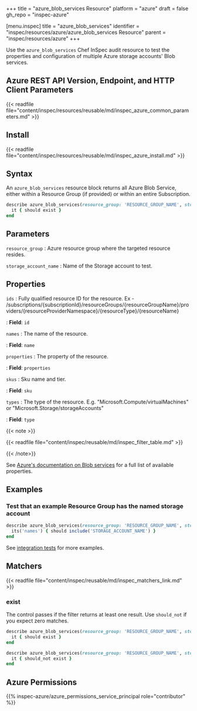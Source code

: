 +++
title = "azure_blob_services Resource"
platform = "azure"
draft = false
gh_repo = "inspec-azure"

[menu.inspec]
title = "azure_blob_services"
identifier = "inspec/resources/azure/azure_blob_services Resource"
parent = "inspec/resources/azure"
+++

Use the `azure_blob_services` Chef InSpec audit resource to test the properties and configuration of multiple Azure storage accounts' Blob services.

## Azure REST API Version, Endpoint, and HTTP Client Parameters

{{< readfile file="content/inspec/resources/reusable/md/inspec_azure_common_parameters.md" >}}

## Install

{{< readfile file="content/inspec/resources/reusable/md/inspec_azure_install.md" >}}

## Syntax

An `azure_blob_services` resource block returns all Azure Blob Service, either within a Resource Group (if provided) or within an entire Subscription.

```ruby
describe azure_blob_services(resource_group: 'RESOURCE_GROUP_NAME', storage_account_name: 'STORAGE_ACCOUNT_NAME') do
  it { should exist }
end
```

## Parameters

`resource_group`
: Azure resource group where the targeted resource resides.

`storage_account_name`
: Name of the Storage account to test.

## Properties

`ids`
: Fully qualified resource ID for the resource. Ex - /subscriptions/{subscriptionId}/resourceGroups/{resourceGroupName}/providers/{resourceProviderNamespace}/{resourceType}/{resourceName}

: **Field**: `id`

`names`
: The name of the resource.

: **Field**: `name`

`properties`
: The property of the resource.

: **Field**: `properties`

`skus`
: Sku name and tier.

: **Field**: `sku`

`types`
: The type of the resource. E.g. "Microsoft.Compute/virtualMachines" or "Microsoft.Storage/storageAccounts"

: **Field**: `type`

{{< note >}}

{{< readfile file="content/inspec/reusable/md/inspec_filter_table.md" >}}

{{< /note>}}

See [Azure's documentation on Blob services](https://learn.microsoft.com/en-us/rest/api/storagerp/blob-services/list?tabs=HTTP) for a full list of available properties.

## Examples

### Test that an example Resource Group has the named storage account

```ruby
describe azure_blob_services(resource_group: 'RESOURCE_GROUP_NAME', storage_account_name: 'STORAGE_ACCOUNT_NAME') do
  its('names') { should include('STORAGE_ACCOUNT_NAME') }
end
```

See [integration tests](https://github.com/inspec/inspec-azure/blob/main/test/integration/verify/controls/azure_blob_services.rb) for more examples.

## Matchers

{{< readfile file="content/inspec/reusable/md/inspec_matchers_link.md" >}}

### exist

The control passes if the filter returns at least one result. Use `should_not` if you expect zero matches.

```ruby
describe azure_blob_services(resource_group: 'RESOURCE_GROUP_NAME', storage_account_name: 'STORAGE_ACCOUNT_NAME') do
  it { should exist }
end
```

```ruby
describe azure_blob_services(resource_group: 'RESOURCE_GROUP_NAME', storage_account_name: 'STORAGE_ACCOUNT_NAME') do
  it { should_not exist }
end
```

## Azure Permissions

{{% inspec-azure/azure_permissions_service_principal role="contributor" %}}

